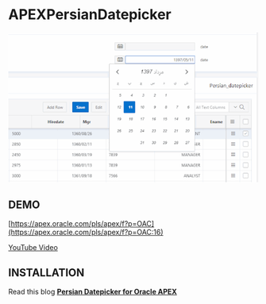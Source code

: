 # APEXPersianDatepicker
![](https://raw.githubusercontent.com/Saeed-Hassanpour/APEXPersianDatepicker/master/persian-datepicker-apex.gif)

## DEMO ##

[https://apex.oracle.com/pls/apex/f?p=OAC](https://apex.oracle.com/pls/apex/f?p=OAC:16)

[YouTube Video](https://youtu.be/VdhWWecFReA)


## INSTALLATION ##

Read this blog **[Persian Datepicker for Oracle APEX](https://saeedhassanpour.blogspot.com/2018/08/Persian-Datepicker-for-Oracle-APEX.html)**

